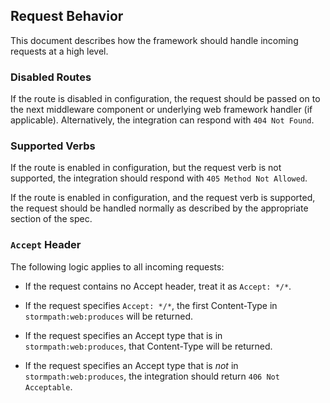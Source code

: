 ## Request Behavior

This document describes how the framework should handle incoming requests at a high level.

### Disabled Routes

If the route is disabled in configuration, the request should be passed on to the next middleware component or underlying web framework handler (if applicable). Alternatively, the integration can respond with `404 Not Found`.

### Supported Verbs

If the route is enabled in configuration, but the request verb is not supported, the integration should respond with `405 Method Not Allowed`.

If the route is enabled in configuration, and the request verb is supported, the request should be handled normally as described by the appropriate section of the spec.

### `Accept` Header

The following logic applies to all incoming requests:

* If the request contains no Accept header, treat it as `Accept: */*`.

* If the request specifies `Accept: */*`, the first Content-Type in `stormpath:web:produces` will be returned.

* If the request specifies an Accept type that is in `stormpath:web:produces`, that Content-Type will be returned.

* If the request specifies an Accept type that is *not* in `stormpath:web:produces`, the integration should return `406 Not Acceptable`.
